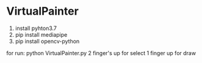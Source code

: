 # VirtualPainter
1. install pyhton3.7
2. pip install mediapipe
3. pip install opencv-python

for run: python VirtualPainter.py
2 finger's up for select
1 finger up for draw
